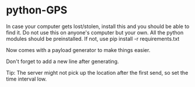 # python-GPS
In case your computer gets lost/stolen, install this and you should be able to find it.
Do not use this on anyone's computer but your own.
All the python modules should be preinstalled.
If not, use pip install -r requirements.txt

Now comes with a payload generator to make things easier.

Don't forget to add a new line after generating.

Tip: The server might not pick up the location after the first send, so set the time interval low.
